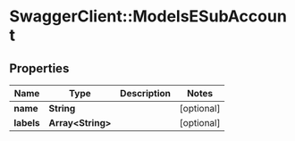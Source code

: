 # SwaggerClient::ModelsESubAccount

## Properties
Name | Type | Description | Notes
------------ | ------------- | ------------- | -------------
**name** | **String** |  | [optional] 
**labels** | **Array&lt;String&gt;** |  | [optional] 



